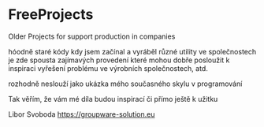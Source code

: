 # FreeProjects
Older Projects for support production in companies

hóodně staré kódy kdy jsem začínal a vyráběl různé utility ve společnostech
je zde spousta zajímavých provedení které mohou dobře posloužit k inspiraci 
vyřešení problému ve výrobních společnostech, atd.

rozhodně neslouží jako ukázka mého současného skylu v programování

Tak věřím, že vám mé díla budou inspirací či přímo ještě k užitku

Libor Svoboda
https://groupware-solution.eu
